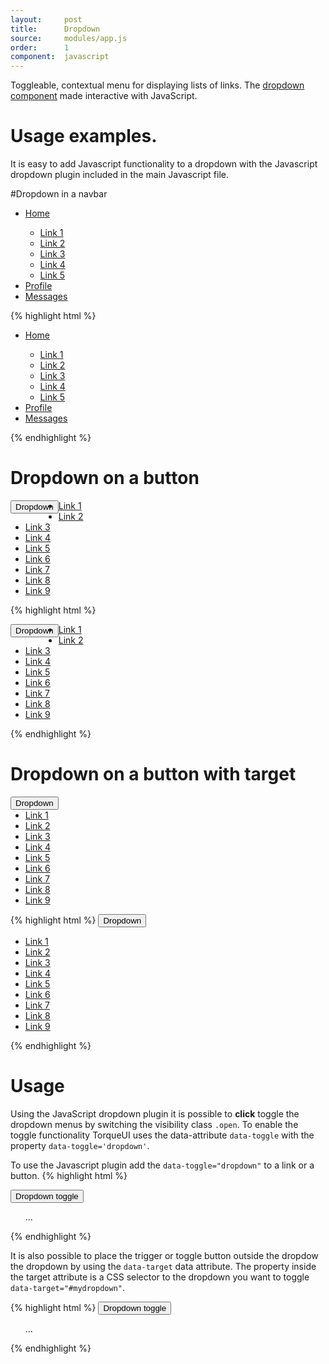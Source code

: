 ```yaml
---
layout:     post
title:      Dropdown
source:     modules/app.js
order:      1
component:  javascript
---
```



<p class="lead">Toggleable, contextual menu for displaying lists of links. The <a href="/component/dropdown.html">dropdown component</a> made interactive with JavaScript.</p>


# Usage examples.
It is easy to add Javascript functionality to a dropdown with the Javascript dropdown plugin included in the main Javascript file.


#Dropdown in a navbar

<div class="m-browser">
  <div class="browser">
    <div class="image">
        <div class="content clearfix">
            <nav class="navbar">
              <div class="navbar-collapse in">
                <ul class="nav nav-default">
                  <li class="dropdown">
                    <span data-toggle="navigation" class="marker"><i class="fa fa-fw fa-caret-down"></i></span>
                    <a href="...">Home</a>
                    <div class="dropdown-menu">
                        <div class="dropdown-container">        
                            <ul>
                                <li><a href="...">Link 1</a></li>
                                <li><a href="...">Link 2</a></li>
                                <li><a href="...">Link 3</a></li>
                                <li><a href="...">Link 4</a></li>
                                <li><a href="...">Link 5</a></li>
                            </ul>
                        </div>
                    </div>                    
                   </li>
                  <li class="active"><a href="...">Profile</a></li>
                  <li><a href="...">Messages</a></li>
                </ul>
              </div>
            </nav>
        </div>
    </div>
  </div>            
{% highlight html %}
<nav class="navbar-collapse in">
<ul class="nav nav-default">
  <li class="dropdown">
    <span data-toggle="navigation" class="marker"><i class="fa fa-fw fa-caret-down"></i></span>
    <a href="...">Home</a>
    <div class="dropdown-menu">
        <div class="dropdown-container">        
            <ul>
                <li><a href="...">Link 1</a></li>
                <li><a href="...">Link 2</a></li>
                <li><a href="...">Link 3</a></li>
                <li><a href="...">Link 4</a></li>
                <li><a href="...">Link 5</a></li>
            </ul>
        </div>
    </div>                    
   </li>
  <li class="active"><a href="...">Profile</a></li>
  <li><a href="...">Messages</a></li>
</ul>
</nav>
{% endhighlight %}
</div>  

# Dropdown on a button
<div class="m-browser">
  <div class="browser">
    <div class="image">
        <div class="content clearfix">
            <div class="dropdown pull-left">
                <button class="button" data-toggle="dropdown" style="float:left;">Dropdown</button>
                <div class="dropdown-menu">
                    <div class="dropdown-container">        
                        <ul>
                            <li><a href="...">Link 1</a></li>
                            <li><a href="...">Link 2</a></li>
                            <li><a href="...">Link 3</a></li>
                            <li><a href="...">Link 4</a></li>
                            <li><a href="...">Link 5</a></li>
                            <li><a href="...">Link 6</a></li>
                            <li><a href="...">Link 7</a></li>
                            <li><a href="...">Link 8</a></li>
                            <li><a href="...">Link 9</a></li>
                        </ul>
                    </div>
                </div>
            </div>
        </div>
    </div>
  </div>            
{% highlight html %}
<div class="dropdown">
    <button class="button" data-toggle="dropdown" style="float:left;">Dropdown</button>
    <div class="dropdown-menu">
        <div class="dropdown-container">        
            <ul>
                <li><a href="...">Link 1</a></li>
                <li><a href="...">Link 2</a></li>
                <li><a href="...">Link 3</a></li>
                <li><a href="...">Link 4</a></li>
                <li><a href="...">Link 5</a></li>
                <li><a href="...">Link 6</a></li>
                <li><a href="...">Link 7</a></li>
                <li><a href="...">Link 8</a></li>
                <li><a href="...">Link 9</a></li>
            </ul>
        </div>
    </div>
</div>
{% endhighlight %}
</div>


# Dropdown on a button with target
<div class="m-browser">
  <div class="browser">
    <div class="image">
        <div class="content clearfix">
            <button class="button" data-toggle="dropdown" data-target="#dropdown-example" style="float:left;">Dropdown</button>
            <div id="dropdown-example" class="dropdown" style="clear:both;">
                <div class="dropdown-menu">
                    <div class="dropdown-container">        
                        <ul>
                            <li><a href="...">Link 1</a></li>
                            <li><a href="...">Link 2</a></li>
                            <li><a href="...">Link 3</a></li>
                            <li><a href="...">Link 4</a></li>
                            <li><a href="...">Link 5</a></li>
                            <li><a href="...">Link 6</a></li>
                            <li><a href="...">Link 7</a></li>
                            <li><a href="...">Link 8</a></li>
                            <li><a href="...">Link 9</a></li>
                        </ul>
                    </div>
                </div>
            </div>
        </div>
    </div>
  </div>            
{% highlight html %}
<button class="button" data-toggle="dropdown" data-target="#dropdown-example">Dropdown</button>
<div id="dropdown-example" class="dropdown">
    <div class="dropdown-menu">
        <div class="dropdown-container">        
            <ul>
                <li><a href="...">Link 1</a></li>
                <li><a href="...">Link 2</a></li>
                <li><a href="...">Link 3</a></li>
                <li><a href="...">Link 4</a></li>
                <li><a href="...">Link 5</a></li>
                <li><a href="...">Link 6</a></li>
                <li><a href="...">Link 7</a></li>
                <li><a href="...">Link 8</a></li>
                <li><a href="...">Link 9</a></li>
            </ul>
        </div>
    </div>
</div>
{% endhighlight %}
</div>

# Usage
Using the JavaScript dropdown plugin it is possible to **click** toggle the dropdown menus by switching the visibility class ```.open```. To enable the toggle functionality TorqueUI uses the data-attribute ```data-toggle``` with the property ```data-toggle='dropdown'```.

To use the Javascript plugin add the ```data-toggle="dropdown"``` to a link or a button.
{% highlight html %}
<div class="dropdown">
    <button class="button" data-toggle="dropdown">Dropdown toggle</button>
    <div class="dropdown-menu">
        <div class="dropdown-container">        
            <ul> ... </ul>
        </div>
    </div>
</div>
{% endhighlight %}

It is also possible to place the trigger or toggle button outside the dropdow the dropdown by using the ```data-target``` data attribute. The property inside the target attribute is a CSS selector to the dropdown you want to toggle ```data-target="#mydropdown"```.

{% highlight html %}
<button class="button" data-toggle="dropdown" data-target="#dropdown-example">Dropdown toggle</button>
<div id="dropdown-example" class="dropdown">
    <div class="dropdown-menu">
        <div class="dropdown-container">        
            <ul> ... </ul>
        </div>
    </div>
</div>
{% endhighlight %}
